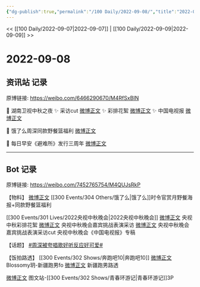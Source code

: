 ```yaml
---
{"dg-publish":true,"permalink":"/100 Daily/2022-09-08/","title":"2022-09-08","created":"2022-12-07T16:45:46.000+08:00","updated":"2023-04-11T14:46:33.385+08:00"}
---
```



<< [[100 Daily/2022-09-07\|2022-09-07]] | [[100 Daily/2022-09-09\|2022-09-09]] >>

# 2022-09-08

## 资讯站 记录

原博链接: https://weibo.com/6466290670/M4RfSxBIN

🌟 湖南卫视中秋之夜
✨ 采访cut [微博正文](https://m.weibo.cn/6466290670/4811486310959524)
✨ 彩排花絮 [微博正文](https://m.weibo.cn/6466290670/4811433513059059)
✨ 中国电视报 [微博正文](https://m.weibo.cn/6466290670/4811525888413749)

🌟 饿了么周深同款野餐篮福利 [微博正文](https://m.weibo.cn/6466290670/4811383457974042)

🌟 每日早安《避难所》发行三周年 [微博正文](https://m.weibo.cn/6466290670/4811350914895957)

---
## Bot 记录

原博链接: https://weibo.com/7452765754/M4QUJsRkP

【物料】
[微博正文](https://m.weibo.cn/1282440983/4811365921590220) [[300 Events/304 Others/饿了么\|饿了么]]时令官赏月野餐海报+同款野餐篮福利

[[300 Events/301 Lives/2022央视中秋晚会\|2022央视中秋晚会]]
[微博正文](https://m.weibo.cn/2039753857/4811425959118792) 央视中秋彩排花絮
[微博正文](https://m.weibo.cn/2039753857/4811441054155100) 央视中秋晚会嘉宾挑战表演采访
[微博正文](https://m.weibo.cn/6466290670/4811486310959524) 央视中秋晚会嘉宾挑战表演采访cut
[](https://m.weibo.cn/2429865523/4811510511305983) 央视中秋晚会《中国电视报》专稿

【话题】
[#周深被夸唱歌好听反应好可爱#](https://s.weibo.com/weibo?q=%23%E5%91%A8%E6%B7%B1%E8%A2%AB%E5%A4%B8%E5%94%B1%E6%AD%8C%E5%A5%BD%E5%90%AC%E5%8F%8D%E5%BA%94%E5%A5%BD%E5%8F%AF%E7%88%B1%23)

【饭拍路透】
[[300 Events/302 Shows/奔跑吧10\|奔跑吧10]]
[微博正文](https://m.weibo.cn/6481142890/4811230261018760) Blossomy玥-新疆跑男fo
[微博正文](https://m.weibo.cn/7633014126/4811327849628938) 新疆跑男路透

[微博正文](https://m.weibo.cn/6987697229/4811416329261201) 图文站-[[300 Events/302 Shows/青春环游记\|青春环游记]]3P

